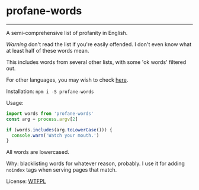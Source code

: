 # profane-words

--------

A semi-comprehensive list of profanity in English.

*Warning* don't read the list if you're easily offended. I don't even know
what at least half of these words mean.

This includes words from several other lists, with some 'ok words' filtered out.

For other languages, you may wish to check
[here](https://github.com/LDNOOBW/List-of-Dirty-Naughty-Obscene-and-Otherwise-Bad-Words).

Installation: `npm i -S profane-words`

Usage:

```javascript
import words from 'profane-words'
const arg = process.argv[2]

if (words.includes(arg.toLowerCase())) {
  console.warn('Watch your mouth.')
}
```

All words are lowercased.

Why: blacklisting words for whatever reason, probably. I use it for adding
`noindex` tags when serving pages that match.

License: [WTFPL](./LICENSE.md)
